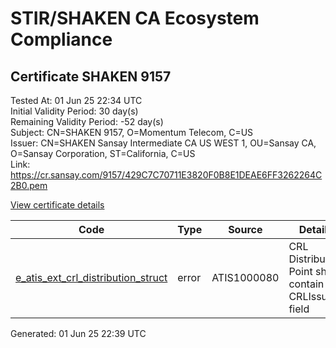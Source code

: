 # STIR/SHAKEN CA Ecosystem Compliance

## Certificate SHAKEN 9157

Tested At: 01 Jun 25 22:34 UTC\
Initial Validity Period: 30 day(s)\
Remaining Validity Period: -52 day(s)\
Subject: CN=SHAKEN 9157, O=Momentum Telecom, C=US\
Issuer: CN=SHAKEN Sansay Intermediate CA US WEST 1, OU=Sansay CA, O=Sansay Corporation, ST=California, C=US\
Link: https://cr.sansay.com/9157/429C7C70711E3820F0B8E1DEAE6FF3262264C2B0.pem

[View certificate details](https://x509.io/?cert=MIICojCCAkigAwIBAgIUQpx8cHEeOCDwuOHerm%2FzJiJkwrAwCgYIKoZIzj0EAwIwgYUxCzAJBgNVBAYTAlVTMRMwEQYDVQQIDApDYWxpZm9ybmlhMRswGQYDVQQKDBJTYW5zYXkgQ29ycG9yYXRpb24xEjAQBgNVBAsMCVNhbnNheSBDQTEwMC4GA1UEAwwnU0hBS0VOIFNhbnNheSBJbnRlcm1lZGlhdGUgQ0EgVVMgV0VTVCAxMB4XDTI1MDMxMTE0MzYyOVoXDTI1MDQxMDE0MzYyOVowPjELMAkGA1UEBhMCVVMxGTAXBgNVBAoMEE1vbWVudHVtIFRlbGVjb20xFDASBgNVBAMMC1NIQUtFTiA5MTU3MFkwEwYHKoZIzj0CAQYIKoZIzj0DAQcDQgAEwChHaGGUB0UISzQVTiKMJ1wwo6vwvfwsYUY2pPGd0alRV9BOO%2BOCXVwWbIXGnZ9vW84BWgypPhDlPPwGvc75B6OB2zCB2DAWBggrBgEFBQcBGgQKMAigBhYEOTE1NzAXBgNVHSAEEDAOMAwGCmCGSAGG%2FwkBAQQwHQYDVR0OBBYEFD%2Bh%2F5fIuc7jKK0W6Qml%2B8ssUydDMB8GA1UdIwQYMBaAFKzTk%2FVDQ8wKvkVYFxN9knzcwwFGMEcGA1UdHwRAMD4wPKA6oDiGNmh0dHBzOi8vYXV0aGVudGljYXRlLWFwaS5pY29uZWN0aXYuY29tL2Rvd25sb2FkL3YxL2NybDAMBgNVHRMBAf8EAjAAMA4GA1UdDwEB%2FwQEAwIHgDAKBggqhkjOPQQDAgNIADBFAiBORjappQI4EgYc14AVWxfoA2aE%2FDqC9%2B4t0MWpYqLD0AIhAKC%2BpK5AmpSXFSxkw7CB0g3d4B51GXN16g%2FuV953Mjhw)

| Code | Type | Source | Details |
|------|------|--------|---------|
| [e_atis_ext_crl_distribution_struct](../../ISSUES/e_atis_ext_crl_distribution_struct/README.md) | error | ATIS1000080 | CRL Distribution Point shall contain a CRLIssuer field |


Generated: 01 Jun 25 22:39 UTC